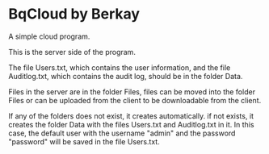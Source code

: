 # BqCloud by Berkay
A simple cloud program.

This is the server side of the program.

The file Users.txt, which contains the user information, and the file Auditlog.txt, which contains the audit log, should be in the folder Data.

Files in the server are in the folder Files, files can be moved into the folder Files or can be uploaded from the client to be downloadable 
from the client.

If any of the folders does not exist, it creates automatically. if not exists, it creates the folder Data with the files Users.txt and Auditlog.txt
in it. In this case, the default user with the username "admin" and the password "password" will be saved in the file Users.txt.
